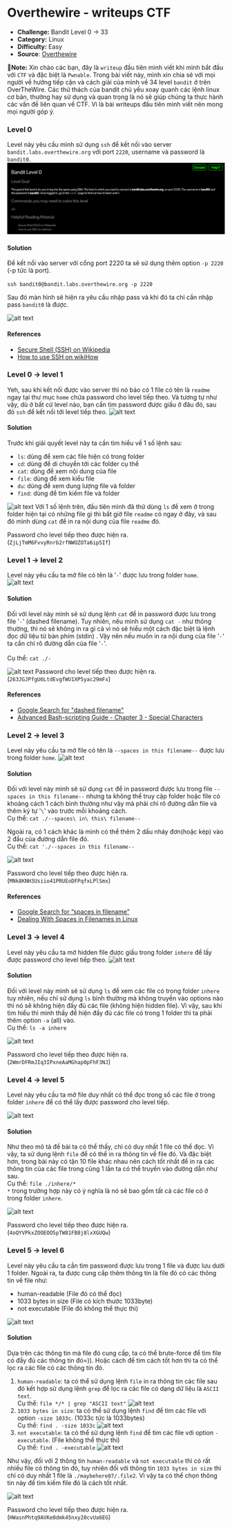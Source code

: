# Overthewire - writeups CTF

- **Challenge:** Bandit Level 0 -> 33
- **Category:** Linux
- **Difficulty:** Easy
- **Source**: [Overthewire](https://overthewire.org/wargames/bandit/)

**📝Note:** Xin chào các bạn, đây là ```writeup``` đầu tiên mình viết khi mình bắt đầu với ```CTF``` và đặc biệt là ```Pwnable```. Trong bài viết này, mình xin chia sẻ với mọi người về hướng tiếp cận và cách giải của mình về 34 level ```bandit``` ở trên OverTheWire. Các thử thách của bandit chủ yếu xoay quanh các lệnh linux cơ bản, thường hay sử dụng và quan trọng là nó sẽ giúp chúng ta thực hành các vấn đề liên quan về CTF. Vì là bài writeups đầu tiên mình viết nên mong mọi người góp ý.

### Level 0
Level này yêu cầu mình sử dụng ```ssh``` để kết nối vào server ```bandit.labs.overthewire.org``` với port ```2220```, username và password là ```bandit0```.
![alt text](img/level0.png)

#### Solution
Để kết nối vào server với cổng port 2220 ta sẽ sử dụng thêm option ```-p 2220``` (-p tức là port).

```ssh bandit0@bandit.labs.overthewire.org -p 2220```

Sau đó màn hình sẽ hiện ra yêu cầu nhập pass và khi đó ta chỉ cần nhập pass ```bandit0``` là được.

![alt text](img/level0-1.png)

####  References
- [Secure Shell (SSH) on Wikipedia](https://en.wikipedia.org/wiki/Secure_Shell) <br>
- [How to use SSH on wikiHow](https://www.wikihow.com/Use-SSH)

### Level 0 -> level 1
Yeh, sau khi kết nối được vào server thì nó bảo có 1 file có tên là ```readme``` ngay tại thư mục ```home``` chứa password cho level tiếp theo. Và tương tự như vậy, dù ở bất cứ level nào, bạn cần tìm password được giấu ở đâu đó, sau đó ```ssh``` để kết nối tới level tiếp theo.
![alt text](img/level0-2.png)

#### Solution
Trước khi giải quyết level này ta cần tìm hiểu về 1 số lệnh sau:
- ```ls```: dùng để xem các file hiện có trong folder
- ```cd```: dùng để di chuyển tới các folder cụ thể
- ```cat```: dùng để xem nội dung của file
- ```file```: dùng để xem kiểu file
- ```du```: dùng để xem dung lượng file và folder
- ```find```: dùng để tìm kiếm file và folder

![alt text](img/level0-3.png)
Với 1 số lệnh trên, đầu tiên mình đã thử dùng ```ls``` để xem ở trong folder hiện tại có những file gì thì bất giờ file ```readme``` có ngay ở đây, và sau đó mình dùng ```cat``` để in ra nội dung của file ```readme``` đó. 

Password cho level tiếp theo được hiện ra. (```ZjLjTmM6FvvyRnrb2rfNWOZOTa6ip5If```)

### Level 1 -> level 2
Level này yêu cầu ta mở file có tên là '```-```' được lưu trong folder ```home```.
![alt text](img/level1.png)
#### Solution
Đối với level này mình sẽ sử dụng lệnh ```cat``` để in password được lưu trong file '```-```' (dashed filename). Tuy nhiên, nếu mình sử dụng ```cat -``` như thông thường, thì nó sẽ không in ra gì cả vì nó sẽ hiểu một cách đặc biệt là lệnh đọc dữ liệu từ bàn phím (stdin) . Vậy nên nếu muốn in ra nội dung của file '```-```' ta cần chỉ rõ đường dẫn của file '```-```'. <br><br>
Cụ thể: ```cat ./-```

![alt text](img/level1-1.png)
Password cho level tiếp theo được hiện ra. (```263JGJPfgU6LtdEvgfWU1XP5yac29mFx```)

####  References
- [Google Search for "dashed filename"](https://www.google.com/search?q=dashed+filename)
- [Advanced Bash-scripting Guide - Chapter 3 - Special Characters](https://linux.die.net/abs-guide/special-chars.html)

### Level 2 -> level 3
Level này yêu cầu ta mở file có tên là ```--spaces in this filename--``` được lưu trong folder ```home```.
![alt text](img/level2.png)
#### Solution
Đối với level này mình sẽ sử dụng ```cat``` để in password được lưu trong file ```--spaces in this filename--``` nhưng ta không thể truy cập folder hoặc file có khoảng cách 1 cách bình thường như vậy mà phải chỉ rõ đường dẫn file và thêm ký tự '```\```' vào trước mỗi khoảng cách.<br>
Cụ thể: ```cat ./--spaces\ in\ this\ filename--```

Ngoài ra, có 1 cách khác là mình có thể thêm 2 dấu nháy đơn(hoặc kép) vào 2 đầu của đường dẫn file đó.<br>
Cụ thể: ```cat './--spaces in this filename--```

![alt text](img/level2-1.png)

Password cho level tiếp theo được hiện ra. (```MNk8KNH3Usiio41PRUEoDFPqfxLPlSmx```)

####  References
- [Google Search for “spaces in filename”](https://www.google.com/search?q=spaces+in+filename)
- [Dealing With Spaces in Filenames in Linux
](https://linuxhandbook.com/filename-spaces-linux/)

### Level 3 -> level 4

Level này yêu cầu ta mở hidden file được giấu trong folder ```inhere``` để lấy được password cho level tiếp theo.
![alt text](img/level3.png)

#### Solution
Đối với level này mình sẽ sử dụng ```ls``` để xem các file có trong folder ```inhere``` tuy nhiên, nếu chỉ sử dụng ```ls``` bình thường mà không truyền vào options nào thì nó sẽ không hiện đầy đủ các file (không hiện hidden file). Vì vậy, sau khi tìm hiểu thì mình thấy để hiện đầy đủ các file có trong 1 folder thì ta phải thêm option ```-a``` (all) vào.<br>
Cụ thể: ```ls -a inhere```

![alt text](img/level3-1.png) <br>

Password cho level tiếp theo được hiện ra. (```2WmrDFRmJIq3IPxneAaMGhap0pFhF3NJ```)

### Level 4 -> level 5
Level này yêu cầu ta mở file duy nhất có thể đọc trong số các file ở trong folder ```inhere``` để có thể lấy được password cho level tiếp.

![alt text](img/level4.png)

#### Solution
Như theo mô tả đề bài ta có thể thấy, chỉ có duy nhất 1 file có thể đọc. Vì vậy, ta sử dụng lệnh ```file``` để có thể in ra thông tin về file đó. Và đặc biệt hơn, trong bài này có tận 10 file khác nhau nên cách tốt nhất để in ra các thông tin của các file trong cùng 1 lần ta có thể truyền vào đường dẫn như sau.<br>
Cụ thể: ```file ./inhere/*```<br>
```*``` trong trường hợp này có ý nghĩa là nó sẽ bao gồm tất cả các file có ở trong folder ```inhere```.

![alt text](img/level4-1.png)

Password cho level tiếp theo được hiện ra. (```4oQYVPkxZOOEOO5pTW81FB8j8lxXGUQw```)

### Level 5 -> level 6

Level này yêu cầu ta cần tìm password được lưu trong 1 file và được lưu dưới 1 folder. Ngoài ra, ta được cung cấp thêm thông tin là file đó có các thông tin về file như:
- human-readable (File đó có thể đọc)
- 1033 bytes in size (File có kích thước 1033byte)
- not executable (File đó không thể thực thi)

![alt text](img/level5.png)

#### Solution
Dựa trên các thông tin mà file đó cung cấp, ta có thể brute-force để tìm file có đầy đủ các thông tin đó=)). Hoặc cách để tìm cách tốt hơn thì ta có thể lọc ra các file có các thông tin đó.

1. ```human-readable```: ta có thể sử dụng lệnh ```file``` in ra thông tin các file sau đó kết hợp sử dụng lệnh ```grep``` để lọc ra các file có dạng dữ liệu là ```ASCII text```.<br> Cụ thể: ```file */* | grep "ASCII text"```
![alt text](img/level5-1.png)
2. ```1033 bytes in size```: ta có thể sử dụng lệnh ```find``` để tìm các file với option ```-size 1033c```. (1033c tức là 1033bytes)<br>
Cụ thể: ```find . -size 1033c```
![alt text](img/level5-2.png)
3. ```not executable```: ta có thể sử dụng lệnh ```find``` để tìm các file với option ```-executable```. (File không thể thực thi) <br>
Cụ thể: ```find . -executable```
![alt text](img/level5-3.png)

Như vậy, đối với 2 thông tin ```human-readable``` và ```not executable``` thì có rất nhiều file có thông tin đó, tuy nhiên đối với thông tin ```1033 bytes in size``` thì chỉ có duy nhất 1 file là ```./maybehere07/.file2```. Vì vậy ta có thể chọn thông tin này để tìm kiếm file đó là cách tốt nhất.

![alt text](img/level5-4.png)

Password cho level tiếp theo được hiện ra. (```HWasnPhtq9AVKe0dmk45nxy20cvUa6EG```)


